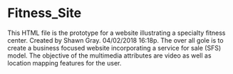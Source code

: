 # Fitness_Site
This HTML file is the prototype for a website illustrating a specialty fitness center. Created by Shawn Gray. 04/02/2018 16:18p. The over all gole is to create a business focused website incorporating a service for sale (SFS) model. The objective of the multimedia attributes are video as well as location mapping features for the user.
